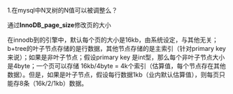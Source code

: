 1.在mysql中N叉树的N值可以被调整么？

通过**InnoDB_page_size**修改页的大小

在innodb到的引擎中，默认每个页的大小是16kb，由系统设定，与其他无关； b+tree的叶子节点存储的是行数据，其他节点存储的是主索引（针对primary key来说）；如果是非叶子节点；假设primary key 是int型，那么每个非叶子节点大小是4byte；一个页可以存储 16kb/4byte = 4k个索引（估算值，每个节点存在其他数据）。但是，如果是叶子节点，假设每行数据1kb（业内默认估算值），则每页只能存8条（16k/2/1kb）数据。


